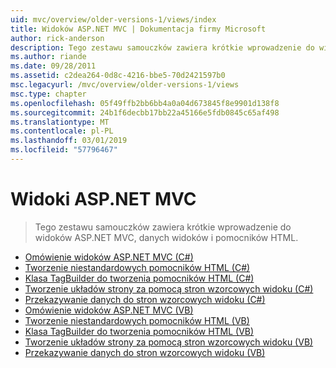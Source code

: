 ```yaml
---
uid: mvc/overview/older-versions-1/views/index
title: Widoków ASP.NET MVC | Dokumentacja firmy Microsoft
author: rick-anderson
description: Tego zestawu samouczków zawiera krótkie wprowadzenie do widoków ASP.NET MVC, danych widoków i pomocników HTML.
ms.author: riande
ms.date: 09/28/2011
ms.assetid: c2dea264-0d8c-4216-bbe5-70d2421597b0
msc.legacyurl: /mvc/overview/older-versions-1/views
msc.type: chapter
ms.openlocfilehash: 05f49ffb2bb6bb4a0a04d673845f8e9901d138f8
ms.sourcegitcommit: 24b1f6decbb17bb22a45166e5fdb0845c65af498
ms.translationtype: MT
ms.contentlocale: pl-PL
ms.lasthandoff: 03/01/2019
ms.locfileid: "57796467"
---
```

<a name="aspnet-mvc-views"></a>Widoki ASP.NET MVC
====================
> Tego zestawu samouczków zawiera krótkie wprowadzenie do widoków ASP.NET MVC, danych widoków i pomocników HTML.


- [Omówienie widoków ASP.NET MVC (C#)](asp-net-mvc-views-overview-cs.md)
- [Tworzenie niestandardowych pomocników HTML (C#)](creating-custom-html-helpers-cs.md)
- [Klasa TagBuilder do tworzenia pomocników HTML (C#)](using-the-tagbuilder-class-to-build-html-helpers-cs.md)
- [Tworzenie układów strony za pomocą stron wzorcowych widoku (C#)](creating-page-layouts-with-view-master-pages-cs.md)
- [Przekazywanie danych do stron wzorcowych widoku (C#)](passing-data-to-view-master-pages-cs.md)
- [Omówienie widoków ASP.NET MVC (VB)](asp-net-mvc-views-overview-vb.md)
- [Tworzenie niestandardowych pomocników HTML (VB)](creating-custom-html-helpers-vb.md)
- [Klasa TagBuilder do tworzenia pomocników HTML (VB)](using-the-tagbuilder-class-to-build-html-helpers-vb.md)
- [Tworzenie układów strony za pomocą stron wzorcowych widoku (VB)](creating-page-layouts-with-view-master-pages-vb.md)
- [Przekazywanie danych do stron wzorcowych widoku (VB)](passing-data-to-view-master-pages-vb.md)
